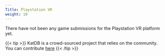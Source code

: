 ```yaml
---
Title: Playstation VR
weight: 10
---
```


There have not been any game submissions for the Playstation VR platform yet.

{{< tip >}}
KatDB is a crowd-sourced project that relies on the community. You can contribute [here](https://github.com/dokterkats/katDB)
{{< /tip >}}
